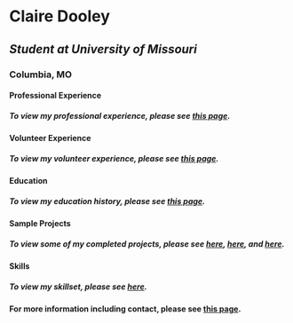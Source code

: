 # **Claire Dooley**
## *Student at University of Missouri*
### Columbia, MO
#### **Professional Experience**
##### To view my professional experience, please see [this page](https://github.com/cmld18/INFOTC1000Project/blob/fafb486f7ce121f953ffd7a7cad6728807b8f2ed/Professional%20Experience.md).
#### **Volunteer Experience**
##### To view my volunteer experience, please see [this page](https://github.com/cmld18/INFOTC1000Project/blob/8783ea9028139d39750e0234671df76e7b148364/Volunteer%20Experience.md).
#### **Education**
##### To view my education history, please see [this page](https://github.com/cmld18/INFOTC1000Project/blob/1cb4c530f6909028b0c0d26aa5ba4dc10f7b8cd5/Education.md).
#### **Sample Projects**
##### To view some of my completed projects, please see [here](https://github.com/cmld18/INFOTC1000Project/blob/a95ede697df23d63514df94f4f9d24346895395f/Sampleproject1.md), [here](https://github.com/cmld18/INFOTC1000Project/blob/422370af23ff533e6969a66770a4c5ceba1d7ef9/Sampleproject2.md), and [here](https://github.com/cmld18/INFOTC1000Project/blob/2143f2719f88ab1f33af2a47e8a34e13ebced2f8/Sampleproject3.md).
#### **Skills**
##### To view my skillset, please see [here](https://github.com/cmld18/INFOTC1000Project/blob/a77e149ad6781f5f5d8e177c4a383710a0970099/Skills.md).


#### For more information including contact, please see [this page](https://github.com/cmld18/INFOTC1000Project/blob/c90469634f26675810da778a71eab0ff7f3d7b9d/About.md).
